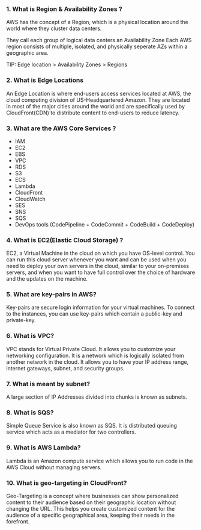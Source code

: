 ### 1. What is Region & Availability Zones ?
AWS has the concept of a Region, which is a physical location around the world where they cluster data centers.

They call each group of logical data centers an Availability Zone
Each AWS region consists of multiple, isolated, and physically seperate AZs within a geographic area.

TIP: Edge location > Availability Zones > Regions

### 2. What is Edge Locations
An Edge Location is where end-users access services located at AWS, the cloud computing division of US-Headquartered Amazon. They are located in most of the major cities around the world and are specifically used by CloudFront(CDN) to distribute content to end-users to reduce latency.


### 3. What are the AWS Core Services ?
- IAM
- EC2
- EBS
- VPC
- RDS
- S3
- ECS
- Lambda
- CloudFront
- CloudWatch
- SES
- SNS
- SQS
- DevOps tools (CodePipeline + CodeCommit + CodeBuild + CodeDeploy)

### 4. What is EC2(Elastic Cloud Storage) ? 
EC2, a Virtual Machine in the cloud on which you have OS-level control. You can run this cloud server whenever you want and can be used when you need to deploy your own servers in the cloud, similar to your on-premises servers, and when you want to have full control over the choice of hardware and the updates on the machine.

### 5. What are key-pairs in AWS?
Key-pairs are secure login information for your virtual machines. To connect to the instances, you can use key-pairs which contain a public-key and private-key.

### 6. What is VPC?
VPC stands for Virtual Private Cloud. It allows you to customize your networking configuration. It is a network which is logically isolated from another network in the cloud. It allows you to have your IP address range,  internet gateways, subnet, and security groups.

### 7. What is meant by subnet?
A large section of IP Addresses divided into chunks is known as subnets.

### 8. What is SQS?
Simple Queue Service is also known as SQS. It is distributed queuing service which acts as a mediator for two controllers.

### 9. What is AWS Lambda?
Lambda is an Amazon compute service which allows you to run code in the  AWS Cloud without managing servers.

### 10. What is geo-targeting in CloudFront?
Geo-Targeting is a concept where businesses can show personalized content to their audience based on their geographic location without changing the URL. This helps you create customized content for the audience of a specific geographical area, keeping their needs in the forefront.